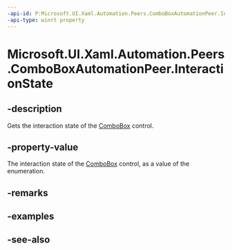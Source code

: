 ```yaml
---
-api-id: P:Microsoft.UI.Xaml.Automation.Peers.ComboBoxAutomationPeer.InteractionState
-api-type: winrt property
---
```


<!-- Property syntax
public Windows.UI.Xaml.Automation.WindowInteractionState InteractionState { get; }
-->

# Microsoft.UI.Xaml.Automation.Peers.ComboBoxAutomationPeer.InteractionState

## -description
Gets the interaction state of the [ComboBox](../microsoft.ui.xaml.controls/combobox.md) control.

## -property-value
The interaction state of the [ComboBox](../microsoft.ui.xaml.controls/combobox.md) control, as a value of the enumeration.

## -remarks


## -examples

## -see-also
